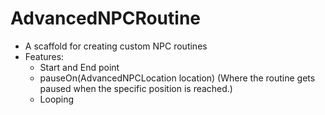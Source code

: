# AdvancedNPCRoutine
- A scaffold for creating custom NPC routines
- Features:
  - Start and End point
  - pauseOn(AdvancedNPCLocation location) (Where the routine gets paused when the specific position is reached.)
  - Looping 